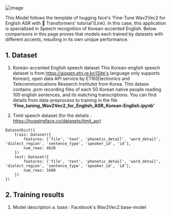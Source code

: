 ![image](https://user-images.githubusercontent.com/13134929/134042337-f0d85334-a24e-4595-88cb-1377a35433d0.png)

 This Model follows the template of hugging face's 'Fine-Tune Wav2Vec2 for English ASR with 🤗 Transformers' tutorial'(Link). In this case, this application is specialized in Speech recognition of Korean-accented English. Below comparisons in this page proves that models each trained by datasets with different accents, resulting in its own unique performance. 

## 1. Dataset

1)  Korean-accented English speech dataset
This Korean-english speech dataset is from https://aiopen.etri.re.kr/(Site's language only supports Korean), open data API service by ETRI(Electronics and Telecommunications Research Institute) from Korea. This datase contains .pcm recording files of each 50 Korean native people reading 100 english sentences, and its matching transcriptions.
You can find details from data-preprocess to training in the file **'Fine_tuning_Wav2Vec2_for_English_ASR_Korean-English.ipynb'**

2) Timit speech dataset (for the details : https://huggingface.co/datasets/timit_asr)

``` 
DatasetDict({
    train: Dataset({
        features: ['file', 'text', 'phonetic_detail', 'word_detail', 'dialect_region', 'sentence_type', 'speaker_id', 'id'],
        num_rows: 4620
    })
    test: Dataset({
        features: ['file', 'text', 'phonetic_detail', 'word_detail', 'dialect_region', 'sentence_type', 'speaker_id', 'id'],
        num_rows: 1680
    })
})
```

## 2. Training results

1) Model description
a. base : Facebook's Wav2Vec2 base-model
